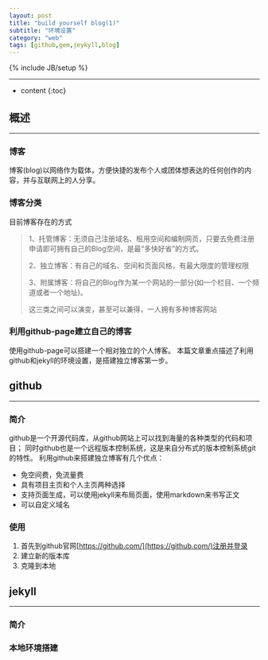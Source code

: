 ```yaml
---
layout: post
title: "build yourself blog(1)"
subtitle: "环境设置"
category: "web"
tags: [github,gem,jeykyll,blog]
---
```

{% include JB/setup %}

---
* content
{:toc}

## 概述 ##
---

### 博客 ###
博客(blog)以网络作为载体，方便快捷的发布个人或团体想表达的任何创作的内容，并与互联网上的人分享。

### 博客分类 ###
目前博客存在的方式

> 1、托管博客：无须自己注册域名、租用空间和编制网页，只要去免费注册申请即可拥有自己的Blog空间，是最“多快好省”的方式。
> 
> 2、独立博客：有自己的域名、空间和页面风格，有最大限度的管理权限
> 
> 3、附属博客：将自己的Blog作为某一个网站的一部分(如一个栏目、一个频道或者一个地址)。
> 
> 这三类之间可以演变，甚至可以兼得，一人拥有多种博客网站

### 利用github-page建立自己的博客 ###

使用github-page可以搭建一个相对独立的个人博客。
本篇文章重点描述了利用github和jekyll的环境设置，是搭建独立博客第一步。

## github ##
---

### 简介 ###
github是一个开源代码库，从github网站上可以找到海量的各种类型的代码和项目；
同时github也是一个远程版本控制系统，这是来自分布式的版本控制系统git的特性。
利用github来搭建独立博客有几个优点：

- 免空间费，免流量费
- 具有项目主页和个人主页两种选择
- 支持页面生成，可以使用jekyll来布局页面，使用markdown来书写正文
- 可以自定义域名

### 使用 ###
1. 首先到github官网[https://github.com/](https://github.com/)注册并登录
2. 建立新的版本库
3. 克隆到本地


## jekyll ##
---

### 简介 ###

### 本地环境搭建 ###
